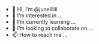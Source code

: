 - 👋 Hi, I’m @junelliiii
- 👀 I’m interested in ...
- 🌱 I’m currently learning ...
- 💞️ I’m looking to collaborate on ...
- 📫 How to reach me ...

<!---
junelliiii/junelliiii is a ✨ special ✨ repository because its `README.md` (this file) appears on your GitHub profile.
You can click the Preview link to take a look at your changes.
--->
